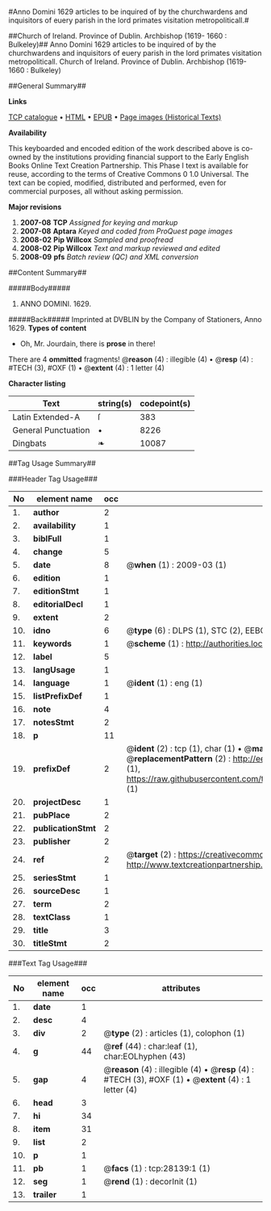 #Anno Domini 1629 articles to be inquired of by the churchwardens and inquisitors of euery parish in the lord primates visitation metropoliticall.#

##Church of Ireland. Province of Dublin. Archbishop (1619- 1660 : Bulkeley)##
Anno Domini 1629 articles to be inquired of by the churchwardens and inquisitors of euery parish in the lord primates visitation metropoliticall.
Church of Ireland. Province of Dublin. Archbishop (1619- 1660 : Bulkeley)

##General Summary##

**Links**

[TCP catalogue](http://www.ota.ox.ac.uk/tcp/)  • 
[HTML](http://tei.it.ox.ac.uk/tcp/Texts-HTML/free/A04/A04122.html)  • 
[EPUB](http://tei.it.ox.ac.uk/tcp/Texts-EPUB/free/A04/A04122.epub) • 
[Page images (Historical Texts)](https://data.historicaltexts.jisc.ac.uk/view?pubId=eebo-33142581e&pageId=eebo-33142581e-28139-1)

**Availability**

This keyboarded and encoded edition of the
	       work described above is co-owned by the institutions
	       providing financial support to the Early English Books
	       Online Text Creation Partnership. This Phase I text is
	       available for reuse, according to the terms of Creative
	       Commons 0 1.0 Universal. The text can be copied,
	       modified, distributed and performed, even for
	       commercial purposes, all without asking permission.

**Major revisions**

1. __2007-08__ __TCP__ *Assigned for keying and markup*
1. __2007-08__ __Aptara__ *Keyed and coded from ProQuest page images*
1. __2008-02__ __Pip Willcox__ *Sampled and proofread*
1. __2008-02__ __Pip Willcox__ *Text and markup reviewed and edited*
1. __2008-09__ __pfs__ *Batch review (QC) and XML conversion*

##Content Summary##

#####Body#####

1. ANNO DOMINI. 1629.

#####Back#####
Imprinted at DVBLIN by the Company of Stationers, Anno 1629.
**Types of content**

  * Oh, Mr. Jourdain, there is **prose** in there!

There are 4 **ommitted** fragments! 
 @__reason__ (4) : illegible (4)  •  @__resp__ (4) : #TECH (3), #OXF (1)  •  @__extent__ (4) : 1 letter (4)

**Character listing**


|Text|string(s)|codepoint(s)|
|---|---|---|
|Latin Extended-A|ſ|383|
|General Punctuation|•|8226|
|Dingbats|❧|10087|

##Tag Usage Summary##

###Header Tag Usage###

|No|element name|occ|attributes|
|---|---|---|---|
|1.|__author__|2||
|2.|__availability__|1||
|3.|__biblFull__|1||
|4.|__change__|5||
|5.|__date__|8| @__when__ (1) : 2009-03 (1)|
|6.|__edition__|1||
|7.|__editionStmt__|1||
|8.|__editorialDecl__|1||
|9.|__extent__|2||
|10.|__idno__|6| @__type__ (6) : DLPS (1), STC (2), EEBO-CITATION (1), OCLC (1), VID (1)|
|11.|__keywords__|1| @__scheme__ (1) : http://authorities.loc.gov/ (1)|
|12.|__label__|5||
|13.|__langUsage__|1||
|14.|__language__|1| @__ident__ (1) : eng (1)|
|15.|__listPrefixDef__|1||
|16.|__note__|4||
|17.|__notesStmt__|2||
|18.|__p__|11||
|19.|__prefixDef__|2| @__ident__ (2) : tcp (1), char (1)  •  @__matchPattern__ (2) : ([0-9\-]+):([0-9IVX]+) (1), (.+) (1)  •  @__replacementPattern__ (2) : http://eebo.chadwyck.com/downloadtiff?vid=$1&page=$2 (1), https://raw.githubusercontent.com/textcreationpartnership/Texts/master/tcpchars.xml#$1 (1)|
|20.|__projectDesc__|1||
|21.|__pubPlace__|2||
|22.|__publicationStmt__|2||
|23.|__publisher__|2||
|24.|__ref__|2| @__target__ (2) : https://creativecommons.org/publicdomain/zero/1.0/ (1), http://www.textcreationpartnership.org/docs/. (1)|
|25.|__seriesStmt__|1||
|26.|__sourceDesc__|1||
|27.|__term__|2||
|28.|__textClass__|1||
|29.|__title__|3||
|30.|__titleStmt__|2||


###Text Tag Usage###

|No|element name|occ|attributes|
|---|---|---|---|
|1.|__date__|1||
|2.|__desc__|4||
|3.|__div__|2| @__type__ (2) : articles (1), colophon (1)|
|4.|__g__|44| @__ref__ (44) : char:leaf (1), char:EOLhyphen (43)|
|5.|__gap__|4| @__reason__ (4) : illegible (4)  •  @__resp__ (4) : #TECH (3), #OXF (1)  •  @__extent__ (4) : 1 letter (4)|
|6.|__head__|3||
|7.|__hi__|34||
|8.|__item__|31||
|9.|__list__|2||
|10.|__p__|1||
|11.|__pb__|1| @__facs__ (1) : tcp:28139:1 (1)|
|12.|__seg__|1| @__rend__ (1) : decorInit (1)|
|13.|__trailer__|1||
